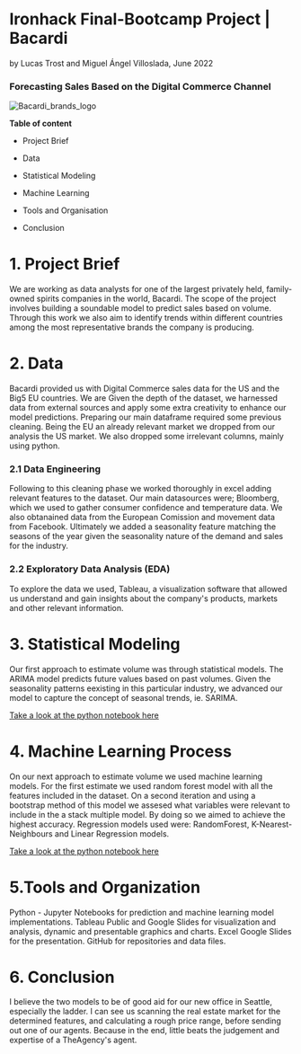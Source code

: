 # Ironhack Final-Bootcamp Project | Bacardi #

by Lucas Trost and Miguel Ángel Villoslada, June 2022

### Forecasting Sales Based on the Digital Commerce Channel ###
![Bacardi_brands_logo](https://user-images.githubusercontent.com/103429801/172137582-400a5c1e-e295-465b-8fe8-f9429792afdd.jpeg)

**Table of content**

  - Project Brief

  - Data
  
  - Statistical Modeling

  - Machine Learning

  - Tools and Organisation
  
  - Conclusion
  

# 1. Project Brief

We are working as data analysts for one of the largest privately held, family-owned spirits companies in the world, Bacardi. The scope of the project involves building a soundable model to predict sales based on volume. Through this work we also aim to identify trends within different countries among the most representative brands the company is producing. 

# 2. Data

Bacardi provided us with Digital Commerce sales data for the US and the Big5 EU countries. We are 
Given the depth of the dataset, we harnessed data from external sources and apply some extra creativity to enhance our model predictions. Preparing our main dataframe required some previous cleaning. Being the EU an already relevant market we dropped from our analysis the US market. We also dropped some irrelevant columns, mainly using python.

  ### 2.1 Data Engineering 

  Following to this cleaning phase we worked thoroughly in excel adding relevant features to the dataset. Our main datasources were; Bloomberg, which we used to gather consumer confidence and temperature data. We also obtanained data from the European Comission and movement data from Facebook. Ultimately we added a seasonality feature matching the seasons of the year given the seasonality nature of the demand and sales for the industry.   

  ### 2.2 Exploratory Data Analysis (EDA)

 To explore the data we used, Tableau, a visualization software that allowed us understand and gain insights about the company's products, markets and   other relevant information.


# 3. Statistical Modeling

Our first approach to estimate volume was through statistical models. The ARIMA model predicts future values based on past volumes. Given the seasonality patterns eexisting in this particular industry, we advanced our model to capture the concept of seasonal trends, ie. SARIMA.


[Take a look at the python notebook here](https://github.com/LucasTrost/Ironhack-Final-Project-Bacardi/blob/main/Python%20Notebook/Bacardi_Creating_Model.ipynb)

# 4. Machine Learning Process

On our next approach to estimate volume we used machine learning models. For the first estimate we used random forest model with all the features included in the dataset. On a second iteration and using a bootstrap method of this model we assesed what variables were relevant to include in the 
a stack multiple model. By doing so we aimed to achieve the highest accuracy. Regression models used were: RandomForest, K-Nearest-Neighbours and Linear Regression models. 

[Take a look at the python notebook here](https://github.com/LucasTrost/Ironhack-Final-Project-Bacardi/blob/main/Python%20Notebook/Bacardi_Creating_Model.ipynb)


  
# 5.Tools and Organization

Python - Jupyter Notebooks for prediction and machine learning model implementations.
Tableau Public and Google Slides for visualization and analysis, dynamic and presentable graphics and charts.
Excel 
Google Slides for the presentation.
GitHub for repositories and data files.


# 6. Conclusion

I believe the two models to be of good aid for our new office in Seattle, especially the ladder. I can see us scanning the real estate market for the determined features, and calculating a rough price range, before sending out one of our agents. Because in the end, little beats the judgement and expertise of a TheAgency's agent.


